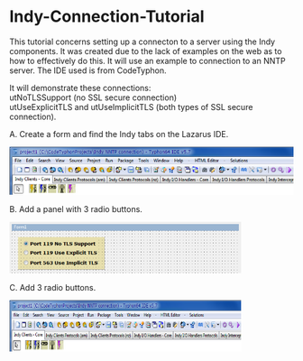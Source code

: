 # Indy-Connection-Tutorial

This tutorial concerns setting up a connecton to a server using the Indy components.  It was created due to the lack of examples on the web as to how to effectively do this.  It will use an example to connection to an NNTP server.  The IDE used is from CodeTyphon.

It will demonstrate these connections:  
 utNoTLSSupport (no SSL secure connection)  
 utUseExplicitTLS and utUseImplicitTLS (both types of SSL secure connection).

<p>
A. Create a form and find the Indy tabs on the Lazarus IDE.
</p>
<p align="left">
  <img src="/image/Indy.png" width="533" height="85">
</p>
<p>
B. Add a panel with 3 radio buttons.
</p>
<p align="left">
 <img src="/image/radiobuttons.png" width="411" height="91">
</p>
<p>
 C. Add 3 radio buttons.
 </p>
 <p align="left">
  <img src="/image/Indy.png" width="411" height="91">
 </p>
